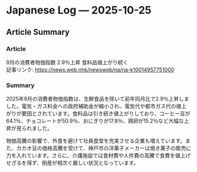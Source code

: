 # Japanese Log — 2025-10-25  
## Article Summary

### Article  
9月の消費者物価指数 2.9％上昇 食料品値上がり続く  
記事リンク: https://news.web.nhk/newsweb/na/na-k10014957751000  

### Summary  
2025年9月の消費者物価指数は、生鮮食品を除いて前年同月比で2.9％上昇しました。電気・ガス料金への政府補助金が縮小され、電気代や都市ガス代の値上がりが要因とされています。食料品は引き続き値上がりしており、コーヒー豆が64.1％、チョコレートが50.9％、おにぎりが17.8％、鶏卵が15.2％など大幅な上昇が見られました。  

物価高騰の影響で、外食を避けて社員食堂を充実させる企業も増えています。また、カカオ豆の価格高騰を受けて、神戸市の洋菓子メーカーは焼き菓子の販売に力を入れています。さらに、介護施設では食材費や人件費の高騰で食費を値上げせざるを得ず、倒産が相次ぐ厳しい状況となっています。  
